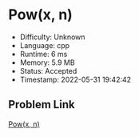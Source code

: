 # Pow(x, n)

- Difficulty: Unknown
- Language: cpp
- Runtime: 6 ms
- Memory: 5.9 MB
- Status: Accepted
- Timestamp: 2022-05-31 19:42:42

## Problem Link
[Pow(x, n)](https://leetcode.com/problems/powx-n)

